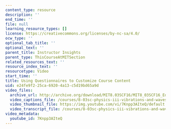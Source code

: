 ```yaml
---
content_type: resource
description: ''
end_time: ''
file: null
learning_resource_types: []
license: https://creativecommons.org/licenses/by-nc-sa/4.0/
ocw_type: ''
optional_tab_title: ''
optional_text: ''
parent_title: Instructor Insights
parent_type: ThisCourseAtMITSection
related_resources_text: ''
resource_index_text: ''
resourcetype: Video
start_time: ''
title: Using Questionnaires to Customize Course Content
uid: e24fe9f2-25ca-6920-4a13-c5d19bd65a9d
video_files:
  archive_url: http://archive.org/download/MIT8.03SCF16/MIT8_03SCF16_Educator08_Questionnaires_300k.mp4
  video_captions_file: /courses/8-03sc-physics-iii-vibrations-and-waves-fall-2016/98134762160e52228b24db10a86e4e12_7Knpp3AIteQ.vtt
  video_thumbnail_file: https://img.youtube.com/vi/7Knpp3AIteQ/default.jpg
  video_transcript_file: /courses/8-03sc-physics-iii-vibrations-and-waves-fall-2016/eb866fdc7a4625cd10ed9bee8ebde45c_7Knpp3AIteQ.pdf
video_metadata:
  youtube_id: 7Knpp3AIteQ
---
```

